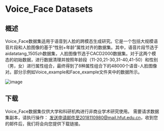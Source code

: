 # Voice_Face Datasets
## 概述
Voice_Face数据集适用于语音到人脸的跨模态生成研究。它是一个包括大规模语音片段和人脸图像的基于“性别+年龄”属性对齐的数据集。其中，语音片段节选于aidatatang_1505zh数据集，人脸图像节选于CACD2000数据集。对于这两个模态的初始数据，进行数据清理并按照年龄段（11-20,21-30,31-40,41-50）和性别（男，女）进行属性组合，最终得到了8种属性组合下的48000个语音-人脸图像对。部分示例如Voice_example和Face_example文件夹中的数据所示。

![image](https://github.com/LuLu-ZHAO/Datasets/blob/main/image_example/109.jpg)


## 下载

Voice_Face数据集仅供大学和科研机构进行非商业学术研究使用。 需要请求数据集副本，请执行操作： 发送申请邮件至2018110980@mail.hfut.edu.cn，收到您的邮件后，我们将会向您提供下载链接。
  
